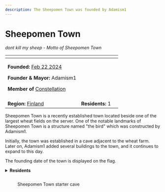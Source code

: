 ```yaml
---
description: The Sheepomen Town was founded by Adamism1
---
```


# Sheepomen Town

_dont kill my sheep - Motto of Sheepomen Town_

<table data-view="cards"><thead><tr><th></th><th></th><th data-hidden></th></tr></thead><tbody><tr><td><p><strong>Founded:</strong> <a href="../../../../../additional-guides-and-commands/server-dates/february-24.md#feb-22">Feb 22 2024</a></p><p><strong>Founder &#x26; Mayor:</strong> Adamism1</p><p><strong>Member of</strong> <a href="../../../nations/present-nations/constellation.md">Constellation</a></p></td><td></td><td></td></tr><tr><td><img src="../../../../../.gitbook/assets/Sheepomen Town-banner.png" alt=""></td><td></td><td></td></tr><tr><td><strong>Region:</strong> <a href="../">Finland</a></td><td><strong>Residents:</strong> 1</td><td></td></tr></tbody></table>

Sheepomen Town is a recently established town located beside one of the largest wheat fields on the server. One of the notable landmarks of Sheepomen Town is a structure named "the bird" which was constructed by Adamism1.

Initially, the town was established in a cave adjacent to the wheat farm. Later on, Adamism1 added several buildings to the town, and it continues to expand to this day.

The founding date of the town is displayed on the flag.

<details>

<summary><strong>Residents</strong></summary>

* Adamism1

</details>

<figure><img src="../../../../../.gitbook/assets/2024-03-20_21.34.50.png" alt=""><figcaption><p>Sheepomen Town starter cave</p></figcaption></figure>
